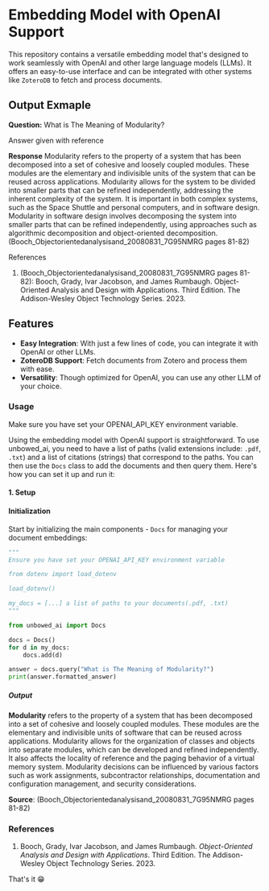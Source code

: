 # Embedding Model with OpenAI Support

This repository contains a versatile embedding model that's designed to work seamlessly with OpenAI and other large language models (LLMs). It offers an easy-to-use interface and can be integrated with other systems like `ZoteroDB` to fetch and process documents.

## Output Exmaple
**Question:**
What is The Meaning of Modularity?

Answer given with reference

**Response**
Modularity refers to the property of a system that has been decomposed into a set of cohesive and loosely coupled modules. These modules are the elementary and indivisible units of the system that can be reused across applications. Modularity allows for the system to be divided into smaller parts that can be refined independently, addressing the inherent complexity of the system. It is important in both complex systems, such as the Space Shuttle and personal computers, and in software design. Modularity in software design involves decomposing the system into smaller parts that can be refined independently, using approaches such as algorithmic decomposition and object-oriented decomposition. (Booch_Objectorientedanalysisand_20080831_7G95NMRG pages 81-82)

References

1. (Booch_Objectorientedanalysisand_20080831_7G95NMRG pages 81-82): Booch, Grady, Ivar Jacobson, and James Rumbaugh. Object-Oriented Analysis and Design with Applications. Third Edition. The Addison-Wesley Object Technology Series. 2023.


## Features

- **Easy Integration**: With just a few lines of code, you can integrate it with OpenAI or other LLMs.
- **ZoteroDB Support**: Fetch documents from Zotero and process them with ease.
- **Versatility**: Though optimized for OpenAI, you can use any other LLM of your choice.

### Usage

Make sure you have set your OPENAI_API_KEY environment variable.

Using the embedding model with OpenAI support is straightforward. To use unbowed_ai, you need to have a list of paths (valid extensions include: `.pdf`, `.txt`) and a list of citations (strings) that correspond to the paths. You can then use the `Docs` class to add the documents and then query them. Here's how you can set it up and run it:

#### 1. **Setup**

#### Initialization

Start by initializing the main components - `Docs` for managing your document embeddings:

```python
"""
Ensure you have set your OPENAI_API_KEY environment variable

from dotenv import load_dotenv

load_dotenv()

my_docs = [...] a list of paths to your documents(.pdf, .txt)
"""

from unbowed_ai import Docs

docs = Docs()
for d in my_docs:
    docs.add(d)

answer = docs.query("What is The Meaning of Modularity?")
print(answer.formatted_answer)
```

##### Output

**Modularity** refers to the property of a system that has been decomposed into a set of cohesive and loosely coupled modules. These modules are the elementary and indivisible units of software that can be reused across applications. Modularity allows for the organization of classes and objects into separate modules, which can be developed and refined independently. It also affects the locality of reference and the paging behavior of a virtual memory system. Modularity decisions can be influenced by various factors such as work assignments, subcontractor relationships, documentation and configuration management, and security considerations.

**Source**:
(Booch_Objectorientedanalysisand_20080831_7G95NMRG pages 81-82)

### References

1. Booch, Grady, Ivar Jacobson, and James Rumbaugh. *Object-Oriented Analysis and Design with Applications*. Third Edition. The Addison-Wesley Object Technology Series. 2023.

That's it 😁
